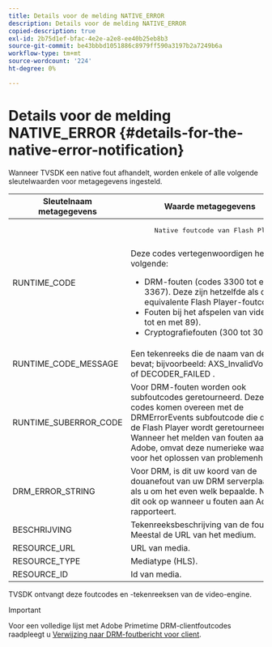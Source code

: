 ```yaml
---
title: Details voor de melding NATIVE_ERROR
description: Details voor de melding NATIVE_ERROR
copied-description: true
exl-id: 2b75d1ef-bfac-4e2e-a2e8-ee40b25eb8b3
source-git-commit: be43bbbd1051886c8979ff590a3197b2a7249b6a
workflow-type: tm+mt
source-wordcount: '224'
ht-degree: 0%

---
```


# Details voor de melding NATIVE_ERROR {#details-for-the-native-error-notification}

Wanneer TVSDK een native fout afhandelt, worden enkele of alle volgende sleutelwaarden voor metagegevens ingesteld.

<table id="table_86A21619515B435DBB65DC4DFBB64B29"> 
 <thead> 
  <tr> 
   <th colname="col1" class="entry"> Sleutelnaam metagegevens </th> 
   <th colname="col2" class="entry"> Waarde metagegevens </th> 
  </tr> 
 </thead>
 <tbody> 
  <tr> 
   <td colname="col1"> <span class="codeph"> RUNTIME_CODE </span> </td> 
   <td colname="col2"> 
    <pre>
      Native foutcode van Flash Player. 
    </pre> Deze codes vertegenwoordigen het volgende: 
    <ul id="ul_330C626DE27B45A09E8851CC24768A07"> 
     <li id="li_0845A9BBB55545BDB49BD4F4802C0E54">DRM-fouten (codes 3300 tot en met 3367). Deze zijn hetzelfde als de equivalente Flash Player-foutcodes. </li> 
     <li id="li_98A571480C154CF0AE1DC101FF0834C4">Fouten bij het afspelen van video (-1 tot en met 89). </li> 
     <li id="li_D7C19955DEF94DA88B822C8C57D6D2F4">Cryptografiefouten (300 tot 307). </li> 
    </ul> </td> 
  </tr> 
  <tr> 
   <td colname="col1"> <span class="codeph"> RUNTIME_CODE_MESSAGE </span> </td> 
   <td colname="col2"> Een tekenreeks die de naam van de fout bevat; bijvoorbeeld: <span class="codeph"> AXS_InvalidVoucher </span> of <span class="codeph"> DECODER_FAILED </span>. </td> 
  </tr> 
  <tr> 
   <td colname="col1"> <span class="codeph"> RUNTIME_SUBERROR_CODE </span> </td> 
   <td colname="col2"> Voor DRM-fouten worden ook subfoutcodes geretourneerd. Deze codes komen overeen met de <span class="codeph"> DRMErrorEvents </span> subfoutcode die door de Flash Player wordt geretourneerd. Wanneer het melden van fouten aan Adobe, omvat deze numerieke waarde voor het oplossen van problemenhulp. </td> 
  </tr> 
  <tr> 
   <td colname="col1"> <span class="codeph"> DRM_ERROR_STRING </span> </td> 
   <td colname="col2"> Voor DRM, is dit uw koord van de douanefout van uw DRM serverplaatsing, als u om het even welk bepaalde. Neem dit ook op wanneer u fouten aan Adobe rapporteert. </td> 
  </tr> 
  <tr> 
   <td colname="col1"> <span class="codeph"> BESCHRIJVING </span> </td> 
   <td colname="col2"> Tekenreeksbeschrijving van de fout. Meestal de URL van het medium. </td> 
  </tr> 
  <tr> 
   <td colname="col1"> <span class="codeph"> RESOURCE_URL </span> </td> 
   <td colname="col2"> URL van media. </td> 
  </tr> 
  <tr> 
   <td colname="col1"> <span class="codeph"> RESOURCE_TYPE </span> </td> 
   <td colname="col2"> Mediatype (HLS). </td> 
  </tr> 
  <tr> 
   <td colname="col1"> <span class="codeph"> RESOURCE_ID </span> </td> 
   <td colname="col2"> Id van media. </td> 
  </tr> 
 </tbody> 
</table>

TVSDK ontvangt deze foutcodes en -tekenreeksen van de video-engine.

>[!IMPORTANT]
>
>Voor een volledige lijst met Adobe Primetime DRM-clientfoutcodes raadpleegt u [Verwijzing naar DRM-foutbericht voor client](https://helpx.adobe.com/content/dam/help/en/primetime/drm/drm_client_error_message_reference.pdf).
